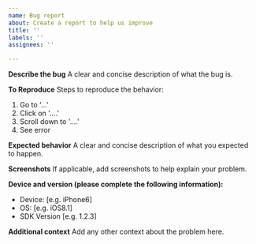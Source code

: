 ```yaml
---
name: Bug report
about: Create a report to help us improve
title: ''
labels: ''
assignees: ''

---
```


**Describe the bug**
A clear and concise description of what the bug is.

**To Reproduce**
Steps to reproduce the behavior:
1. Go to '...'
2. Click on '....'
3. Scroll down to '....'
4. See error

**Expected behavior**
A clear and concise description of what you expected to happen.

**Screenshots**
If applicable, add screenshots to help explain your problem.

**Device and version (please complete the following information):**
 - Device: [e.g. iPhone6]
 - OS: [e.g. iOS8.1]
 - SDK Version [e.g. 1.2.3]

**Additional context**
Add any other context about the problem here.
